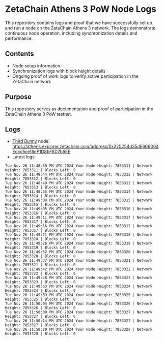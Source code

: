 # ZetaChain Athens 3 PoW Node Logs
This repository contains logs and proof that we have successfully set up and run a node on the ZetaChain Athens 3 network. The logs demonstrate continuous node operation, including synchronization details and performance.

## Contents
- Node setup information
- Synchronization logs with block height details
- Ongoing proof of work logs to verify active participation in the ZetaChain network

## Purpose
This repository serves as documentation and proof of participation in the ZetaChain Athens 3 PoW testnet.

## Logs

- [Third Bunny](https://thirdbunny.xyz/) node: https://athens.explorer.zetachain.com/address/0x225254d35dE666064Eccc5ce16eF1D8bF8D7b5EE
- Latest logs:
```
Tue Nov 26 11:48:39 PM UTC 2024 Your Node Height: 7853311 | Network Height: 7853311 | Blocks Left: 0
Tue Nov 26 11:48:44 PM UTC 2024 Your Node Height: 7853312 | Network Height: 7853312 | Blocks Left: 0
Tue Nov 26 11:48:49 PM UTC 2024 Your Node Height: 7853313 | Network Height: 7853313 | Blocks Left: 0
Tue Nov 26 11:48:55 PM UTC 2024 Your Node Height: 7853314 | Network Height: 7853314 | Blocks Left: 0
Tue Nov 26 11:49:00 PM UTC 2024 Your Node Height: 7853315 | Network Height: 7853315 | Blocks Left: 0
Tue Nov 26 11:49:05 PM UTC 2024 Your Node Height: 7853316 | Network Height: 7853316 | Blocks Left: 0
Tue Nov 26 11:49:11 PM UTC 2024 Your Node Height: 7853317 | Network Height: 7853317 | Blocks Left: 0
Tue Nov 26 11:49:16 PM UTC 2024 Your Node Height: 7853317 | Network Height: 7853317 | Blocks Left: 0
Tue Nov 26 11:49:21 PM UTC 2024 Your Node Height: 7853318 | Network Height: 7853318 | Blocks Left: 0
Tue Nov 26 11:49:26 PM UTC 2024 Your Node Height: 7853319 | Network Height: 7853319 | Blocks Left: 0
Tue Nov 26 11:49:32 PM UTC 2024 Your Node Height: 7853320 | Network Height: 7853320 | Blocks Left: 0
Tue Nov 26 11:49:37 PM UTC 2024 Your Node Height: 7853321 | Network Height: 7853321 | Blocks Left: 0
Tue Nov 26 11:49:42 PM UTC 2024 Your Node Height: 7853322 | Network Height: 7853322 | Blocks Left: 0
Tue Nov 26 11:49:48 PM UTC 2024 Your Node Height: 7853323 | Network Height: 7853323 | Blocks Left: 0
Tue Nov 26 11:49:53 PM UTC 2024 Your Node Height: 7853324 | Network Height: 7853324 | Blocks Left: 0
Tue Nov 26 11:49:59 PM UTC 2024 Your Node Height: 7853325 | Network Height: 7853325 | Blocks Left: 0
Tue Nov 26 11:50:04 PM UTC 2024 Your Node Height: 7853326 | Network Height: 7853326 | Blocks Left: 0
Tue Nov 26 11:50:09 PM UTC 2024 Your Node Height: 7853327 | Network Height: 7853327 | Blocks Left: 0
Tue Nov 26 11:50:14 PM UTC 2024 Your Node Height: 7853327 | Network Height: 7853327 | Blocks Left: 0
Tue Nov 26 11:50:20 PM UTC 2024 Your Node Height: 7853328 | Network Height: 7853328 | Blocks Left: 0
```
